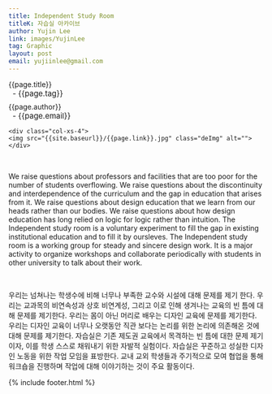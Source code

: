 ```yaml
---
title: Independent Study Room
titleK: 자습실 아카이브
author: Yujin Lee
link: images/YujinLee
tag: Graphic
layout: post
email: yujiinlee@gmail.com
---	
```


<div class="container">

<div class="deDep">
{{page.title}}<br>
<p style="font-size:15px; margin:0px; padding:0px 0px 0px 8px; margin:0px 0px 8px 0px;">- {{page.tag}}</p>
{{page.author}}<br>
<p style="font-size:15px; margin:0px; padding:0px 0px 0px 8px;">- {{page.email}}</p>
</div>


<div class="row" class="imgcolor">
	
	<div class="col-xs-4">
	<img src="{{site.baseurl}}/{{page.link}}.jpg" class="deImg" alt=""></div>
	
</div>
<br>

<div class="det lato">



We raise questions about professors and facilities that are too poor for the number of students overflowing. We raise questions about the discontinuity and interdependence of the curriculum and the gap in education that arises from it. We raise questions about design education that we learn from our heads rather than our bodies. We raise questions about how design education has long relied on logic for logic rather than intuition. The Independent study room is a voluntary experiment to fill the gap in existing institutional education and to fill it by oursleves. The Independent study room is a working group for steady and sincere design work. It is a major activity to organize workshops and collaborate periodically with students in other university to talk about their work.



</div>

<br>

<div class="noto">

우리는 넘쳐나는 학생수에 비해 너무나 부족한 교수와 시설에 대해 문제를 제기 한다. 우리는 교과목의 비연속성과 상호 비연계성, 그리고 이로 인해 생겨나는 교육의 빈 틈에 대해 문제를 제기한다. 우리는 몸이 아닌 머리로 배우는 디자인 교육에 문제를 제기한다. 우리는 디자인 교육이 너무나 오랫동안 직관 보다는 논리를 위한 논리에 의존해온 것에 대해 문제를 제기한다. 자습실은 기존 제도권 교육에서 목격하는 빈 틈에 대한 문제 제기이자, 이를 학생 스스로 채워내기 위한 자발적 실험이다. 자습실은 꾸준하고 성실한 디자인 노동을 위한 작업 모임을 표방한다. 교내 교외 학생들과 주기적으로 모여 협업을 통해 워크숍을 진행하며 작업에 대해 이야기하는 것이 주요 활동이다.


</div>


	

</div> 

{% include footer.html %}